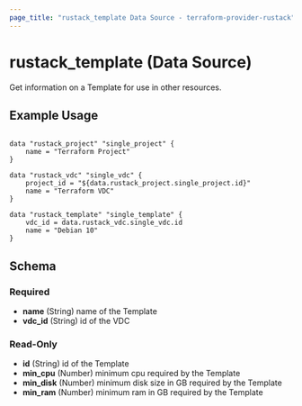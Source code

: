 ```yaml
---
page_title: "rustack_template Data Source - terraform-provider-rustack"
---
```

# rustack_template (Data Source)

Get information on a Template for use in other resources. 

## Example Usage

```hcl

data "rustack_project" "single_project" {
    name = "Terraform Project"
}

data "rustack_vdc" "single_vdc" {
    project_id = "${data.rustack_project.single_project.id}"
    name = "Terraform VDC"
}

data "rustack_template" "single_template" {
    vdc_id = data.rustack_vdc.single_vdc.id
    name = "Debian 10"
}

```

## Schema

### Required

- **name** (String) name of the Template
- **vdc_id** (String) id of the VDC

### Read-Only

- **id** (String) id of the Template
- **min_cpu** (Number) minimum cpu required by the Template
- **min_disk** (Number) minimum disk size in GB required by the Template
- **min_ram** (Number) minimum ram in GB required by the Template
